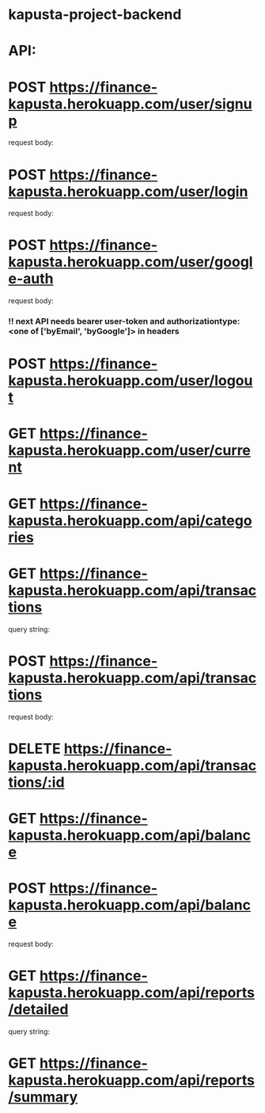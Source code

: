 # kapusta-project-backend

# API:

# POST https://finance-kapusta.herokuapp.com/user/signup

request body:

<!--
email: <string>,
password: <string>
-->

# POST https://finance-kapusta.herokuapp.com/user/login

request body:

<!--
email: <string>,
password: <string>
-->

# POST https://finance-kapusta.herokuapp.com/user/google-auth

request body:

<!--
token: <google tokenId>
-->

### !! next API needs bearer user-token and authorizationtype:<one of ['byEmail', 'byGoogle']> in headers

# POST https://finance-kapusta.herokuapp.com/user/logout

# GET https://finance-kapusta.herokuapp.com/user/current

# GET https://finance-kapusta.herokuapp.com/api/categories

# GET https://finance-kapusta.herokuapp.com/api/transactions

query string:

<!--
type: <one of ['debit', 'credit', 'all']>,
period: <ISO8601 format>
 -->

# POST https://finance-kapusta.herokuapp.com/api/transactions

request body:

<!--
type: <one of ['debit', 'credit', 'all']>,
date: <in ISO8601 format>,
description: <string>,
category: <categoryId>,
amount: <number>
-->

# DELETE https://finance-kapusta.herokuapp.com/api/transactions/:id

# GET https://finance-kapusta.herokuapp.com/api/balance

# POST https://finance-kapusta.herokuapp.com/api/balance

request body:

<!--
value: <number>,
-->

# GET https://finance-kapusta.herokuapp.com/api/reports/detailed

query string:

<!--
month: <number from 0 to 11>,
year: <YYYY format>
 -->

# GET https://finance-kapusta.herokuapp.com/api/reports/summary

<!--
type: <one of ['debit', credit]>,
period: <ISO8601 format>,
 -->
